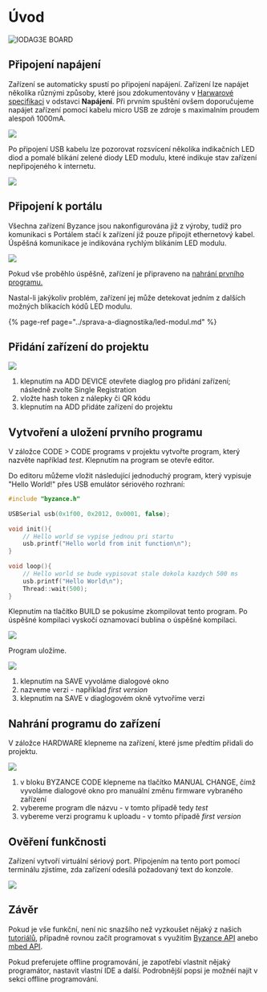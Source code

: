 # Úvod

![IODAG3E BOARD](../../.gitbook/assets/ioda_board_500.png)

## Připojení napájení

Zařízení se automaticky spustí po připojení napájení. Zařízení lze napájet několika různými způsoby, které jsou zdokumentovány v [Harwarové specifikaci](../hardware/zakladni-jednotky/iodag3e/#moznosti-napajeni) v odstavci **Napájení**. Při prvním spuštění ovšem doporučujeme napájet zařízení pomocí kabelu micro USB ze zdroje s maximalním proudem alespoň 1000mA.

![](../../.gitbook/assets/ioda_power_in.gif)

Po připojení USB kabelu lze pozorovat rozsvícení několika indikačních LED diod a pomalé blikání zelené diody LED modulu, které indikuje stav zařízení nepřipojeného k internetu.

![](../../.gitbook/assets/disconnected.gif)

## Připojení k portálu

Všechna zařízení Byzance jsou nakonfigurována již z výroby, tudíž pro komunikaci s Portálem stačí k zařízení již pouze připojit ethernetový kabel. Úspěšná komunikace je indikována rychlým blikáním LED modulu.

![](../../.gitbook/assets/connected%20%281%29.gif)

Pokud vše proběhlo úspěšně, zařízení je připraveno na [nahrání prvního programu.](nahrani-prvniho-programu.md)

Nastal-li jakýkoliv problém, zařízení jej může detekovat jedním z dalších možných blikacích kódů LED modulu.

{% page-ref page="../sprava-a-diagnostika/led-modul.md" %}

## Přidání zařízení do projektu

![](../../.gitbook/assets/image.png)

1. klepnutím na ADD DEVICE otevřete diaglog pro přidání zařízení; následně zvolte Single Registration
2. vložte hash token z nálepky či QR kódu
3. klepnutím na ADD přidáte zařízení do projektu

## Vytvoření a uložení prvního programu

V záložce CODE &gt; CODE programs v projektu vytvořte program, který nazvěte například _test_. Klepnutím na program se otevře editor.

Do editoru můžeme vložit následující jednoduchý program, který vypisuje "Hello World!" přes USB emulátor sériového rozhraní:

```cpp
#include "byzance.h"
​
USBSerial usb(0x1f00, 0x2012, 0x0001, false);
​
void init(){
    // Hello world se vypise jednou pri startu
    usb.printf("Hello world from init function\n");
}
​
void loop(){
    // Hello world se bude vypisovat stale dokola kazdych 500 ms
    usb.printf("Hello World\n");
    Thread::wait(500);
}
```

Klepnutím na tlačítko BUILD se pokusíme zkompilovat tento program. Po úspěšné kompilaci vyskočí oznamovací bublina o úspěšné kompilaci.

![](../../.gitbook/assets/image%20%285%29.png)

Program uložíme.

![](../../.gitbook/assets/image%20%281%29.png)

1. klepnutím na SAVE vyvoláme dialogové okno
2. nazveme verzi - například _first version_
3. klepnutím na SAVE v diaglogovém okně vytvoříme verzi

## Nahrání programu do zařízení

V záložce HARDWARE klepneme na zařízení, které jsme předtím přidali do projektu.

![](../../.gitbook/assets/image%20%282%29.png)

1. v bloku BYZANCE CODE klepneme na tlačítko MANUAL CHANGE, čímž vyvoláme dialogové okno pro manuální změnu firmware vybraného zařízení
2. vybereme program dle názvu - v tomto případě tedy _test_
3. vybereme verzi programu k uploadu - v tomto případě _first version_

## Ověření funkčnosti

Zařízení vytvoří virtuální sériový port. Připojením na tento port pomocí terminálu zjistíme, zda zařízení odesílá požadovaný text do konzole.

![](../../.gitbook/assets/image%20%283%29.png)

## Závěr

Pokud je vše funkční, není nic snazšího než vyzkoušet nějaký z našich [tutoriálů](../tutorialy/), případně rovnou začít programovat s využitím [Byzance API](../programovani-hw/byzance-api/) anebo [mbed API](../programovani-hw/mbed-api/).

Pokud preferujete offline programování, je zapotřebí vlastnit nějaký programátor, nastavit vlastní IDE a další. Podrobnější popsi je možnéí najít v sekci offline programování.

